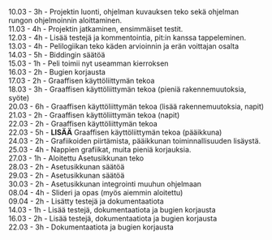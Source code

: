 <span>10.03 - 3h - Projektin luonti, ohjelman kuvauksen teko sekä ohjelman rungon ohjelmoinnin aloittaminen.</span><br>
<span>11.03 - 4h - Projektin jatkaminen, ensimmäiset testit.</span><br>
<span>12.03 - 4h - Lisää testejä ja kommentointia, pit:in kanssa tappeleminen.</span><br>
<span>13.03 - 4h - Pelilogiikan teko käden arvioinnin ja erän voittajan osalta</span><br>
<span>14.03 - 5h - Biddingin säätöä</span><br>
<span>15.03 - 1h - Peli toimii nyt useamman kierroksen</span><br>
<span>16.03 - 2h - Bugien korjausta</span><br>
<span>17.03 - 2h - Graaffisen käyttöliittymän tekoa </span><br>
<span>18.03 - 3h - Graaffisen käyttöliittymän tekoa (pieniä rakennemuutoksia, syöte)</span><br>
<span>20.03 - 6h - Graaffisen käyttöliittymän tekoa (lisää rakennemuutoksia, napit)</span><br>
<span>21.03 - 2h - Graaffisen käyttöliittymän tekoa (napit)</span><br>
<span>22.03 - 2h - Graaffisen käyttöliittymän tekoa</span><br>
<span>22.03 - 5h - <b>LISÄÄ</b> Graaffisen käyttöliittymän tekoa (pääikkuna)</span><br>
<span>24.03 - 2h - Grafiikoiden piirtämista, pääikkunan toiminnallisuuden lisäystä.</span><br>
<span>25.03 - 4h - Nappien grafiikat, muita pieniä korjauksia.</span><br>
<span>27.03 - 1h - Aloitettu Asetusikkunan teko</span><br>
<span>28.03 - 2h - Asetusikkunan säätöä</span><br>
<span>29.03 - 2h - Asetusikkunan säätöä</span><br>
<span>30.03 - 2h - Asetusikkunan integrointi muuhun ohjelmaan</span><br>
<span>08.04 - 4h - Slideri ja opas (myös aiemmin aloitettu)</span><br>
<span>09.04 - 2h - Lisätty testejä ja dokumentaatiota</span><br>
<span>14.03 - 1h - Lisää testejä, dokumentaatiota ja bugien korjausta</span><br>
<span>16.03 - 2h - Lisää testejä, dokumentaatiota ja bugien korjausta</span><br>
<span>22.03 - 3h - Dokumentaatiota ja bugien korjausta</span><br>
